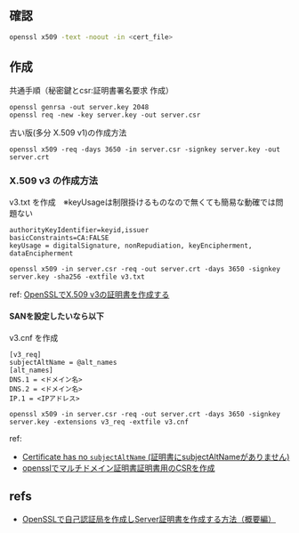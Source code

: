 
## 確認

```sh
openssl x509 -text -noout -in <cert_file>
```

## 作成

共通手順（秘密鍵とcsr:証明書署名要求 作成）
```
openssl genrsa -out server.key 2048
openssl req -new -key server.key -out server.csr
```

古い版(多分 X.509 v1)の作成方法
```
openssl x509 -req -days 3650 -in server.csr -signkey server.key -out server.crt
```



### X.509 v3 の作成方法

v3.txt を作成　※keyUsageは制限掛けるものなので無くても簡易な動確では問題ない
```
authorityKeyIdentifier=keyid,issuer
basicConstraints=CA:FALSE
keyUsage = digitalSignature, nonRepudiation, keyEncipherment, dataEncipherment
```

```
openssl x509 -in server.csr -req -out server.crt -days 3650 -signkey server.key -sha256 -extfile v3.txt
```

ref: [OpenSSLでX.509 v3の証明書を作成する](https://qiita.com/SRsawaguchi/items/f4dc743198e1246fff64)

#### SANを設定したいなら以下
v3.cnf を作成
```
[v3_req]
subjectAltName = @alt_names
[alt_names]
DNS.1 = <ドメイン名>
DNS.2 = <ドメイン名>
IP.1 = <IPアドレス>
```

```
openssl x509 -in server.csr -req -out server.crt -days 3650 -signkey server.key -extensions v3_req -extfile v3.cnf
```

ref:
- [Certificate has no `subjectAltName` (証明書にsubjectAltNameがありません)](https://docs.oracle.com/cd/E77565_01/E66514/html/ceph-issues-24424028.html)
- [opensslでマルチドメイン証明書証明書用のCSRを作成](https://rms.ne.jp/sslserver/csr/openssl-html/)
## refs

- [OpenSSLで自己認証局を作成しServer証明書を作成する方法（概要編）](https://qiita.com/yasushi-jp/items/78c06b1fd3dc107c4961)